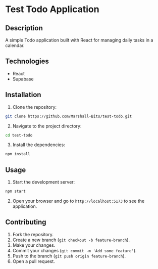 # Test Todo Application

## Description

A simple Todo application built with React for managing daily tasks in a calendar.

## Technologies
- React
- Supabase

## Installation

1. Clone the repository:

```bash
git clone https://github.com/Marshall-Bits/test-todo.git
```

2. Navigate to the project directory:

```bash
cd test-todo
```

3. Install the dependencies:

```bash
npm install
```

## Usage

1. Start the development server:

```bash
npm start
```

2. Open your browser and go to `http://localhost:5173` to see the application.

## Contributing

1. Fork the repository.
2. Create a new branch (`git checkout -b feature-branch`).
3. Make your changes.
4. Commit your changes (`git commit -m 'Add some feature'`).
5. Push to the branch (`git push origin feature-branch`).
6. Open a pull request.

